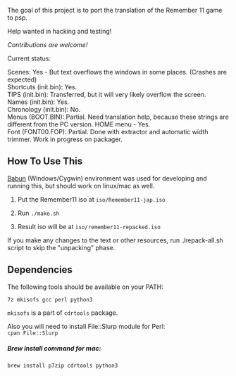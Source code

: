 
The goal of this project is to port the translation of the Remember 11 game to psp.

Help wanted in hacking and testing!

*Contributions are welcome!*

Current status:

Scenes: Yes - But text overflows the windows in some places. (Crashes are expected)
<br>
Shortcuts (init.bin): Yes.
<br>
TIPS (init.bin): Transferred, but it will very likely overflow the screen.
<br>
Names (init.bin): Yes.
<br>
Chronology (init.bin): No.
<br>
Menus (BOOT.BIN): Partial. Need translation help, because these strings are different from the PC version. HOME menu - Yes.
<br>
Font (FONT00.FOP): Partial. Done with extractor and automatic width trimmer. Work in progress on packager.

How To Use This
-----------

[Babun](http://babun.github.io/) (Windows/Cygwin) environment was used for developing and running this, but should work on linux/mac as well.

1. Put the Remember11 iso at `iso/Remember11-jap.iso`

2. Run `./make.sh`

3. Result iso will be at `iso/remember11-repacked.iso`


If you make any changes to the text or other resources, run ./repack-all.sh script to skip the "unpacking" phase.

Dependencies
----------

The following tools should be available on your PATH:

`7z mkisofs gcc perl python3`

`mkisofs` is a part of `cdrtools` package.

Also you will need to install File::Slurp module for Perl:<br>
`cpan File::Slurp`


##### Brew install command for mac:

`brew install p7zip cdrtools python3` 